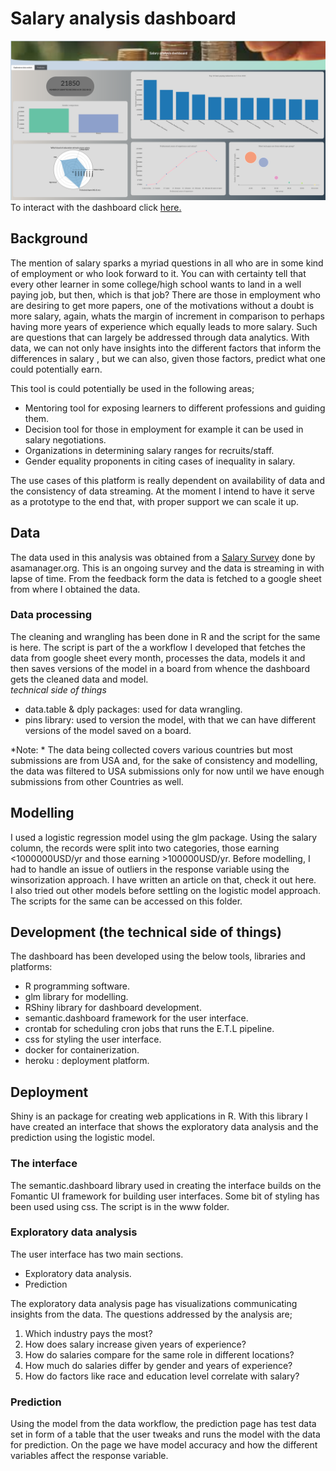 
# Salary analysis dashboard    
![](www/sal_dash.png)  
To interact with the dashboard click [here.](https://glacial-crag-20350.herokuapp.com/)     

## Background   
The mention of salary sparks a myriad questions in all who are in some kind of employment or who look forward to it. You can with certainty tell that every other learner in some college/high school wants to land in a well paying job, but then, which is that job? There are those in employment who are desiring to get more papers, one of the motivations without a doubt is more salary, again, whats the margin of increment in comparison to perhaps having more years of experience which equally leads to more salary. 
Such are questions that can largely be addressed through data analytics. With data, we can not only have insights into the different factors that inform the differences in salary , but we can also, given those factors, predict what one could potentially earn.    

This tool is could potentially be used in the following areas;
* Mentoring tool for exposing learners to different professions and guiding them.
* Decision tool for those in employment for example it can be used in salary negotiations.
* Organizations in determining salary ranges for recruits/staff. 
* Gender equality proponents in citing cases of inequality in salary.     

The use cases of this platform is really dependent on availability of data and the consistency of data streaming. At the moment I intend to have it serve as a prototype to the end that, with proper support we can scale it up.      

## Data   
The data used in this analysis was obtained from a [Salary Survey](https://www.askamanager.org/2021/04/how-much-money-do-you-make-4.html) done by asamanager.org. 
This is an ongoing survey and the data is streaming in with lapse of time.  From the feedback form the data is fetched to a google sheet from where I obtained the data.   

### Data processing   
The cleaning and wrangling has been done in R and the script for the same is here. The script is part of the a workflow I developed that fetches the data from google sheet every month, processes the data, models it and then saves versions of the model in a board from whence the dashboard gets the cleaned data and model.    
_technical side of things_    
* data.table & dply packages: used for data wrangling.  
* pins library:  used to version the model, with that we can have different versions of the model saved on a board. 

*Note: * The data being collected covers various countries but most submissions are from USA and, for the sake of consistency and modelling, the data was filtered to USA submissions only for now until we have enough submissions from other Countries as well.     

## Modelling    
I used a logistic regression model using the glm package. Using the salary column, the records were split into two categories, those earning <1000000USD/yr and those earning >100000USD/yr. 
Before modelling,  I had to handle an issue of outliers in the response variable using the winsorization approach. I have written an article on that, check it out here.  
I also tried out other models before settling on the logistic model approach. The scripts for the same can be accessed on this folder. 

## Development  (the technical side of things) 
The dashboard has been developed using the below tools, libraries and platforms:    
* R programming software.   
* glm library for modelling.   
* RShiny library for dashboard development.      
* semantic.dashboard framework for the user interface.    
* crontab for scheduling cron jobs that runs the E.T.L pipeline. 
* css for styling the user interface. 
* docker for containerization. 
* heroku : deployment platform.

## Deployment    
Shiny is an package for creating web applications in R. With this library I have created an interface that shows the exploratory data analysis and the prediction using the logistic model.   

### The interface    
The semantic.dashboard library used in creating the interface builds on the Fomantic UI framework for building user interfaces. 
Some bit of styling has been used using css. The script is in the www folder.    

### Exploratory data analysis   
The user interface has two main sections. 
  - Exploratory data analysis. 
  - Prediction      
  
The exploratory data analysis page has visualizations communicating insights from the data. The questions addressed by the analysis are;

   1. Which industry pays the most?     
   2. How does salary increase given years of experience?     
   3. How do salaries compare for the same role in different locations?      
   4. How much do salaries differ by gender and years of experience?      
   5. How do factors like race and education level correlate with salary?       
   
### Prediction   
Using the model from the data workflow, the prediction page has test data set in form of a table that the user tweaks and runs the model with the data for prediction. 
On the page we have model accuracy and how the different variables affect the response variable.    



   

